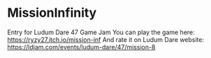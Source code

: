 # MissionInfinity
Entry for Ludum Dare 47 Game Jam
You can play the game here: https://ryzy27.itch.io/mission-inf
And rate it on Ludum Dare website: https://ldjam.com/events/ludum-dare/47/mission-8

